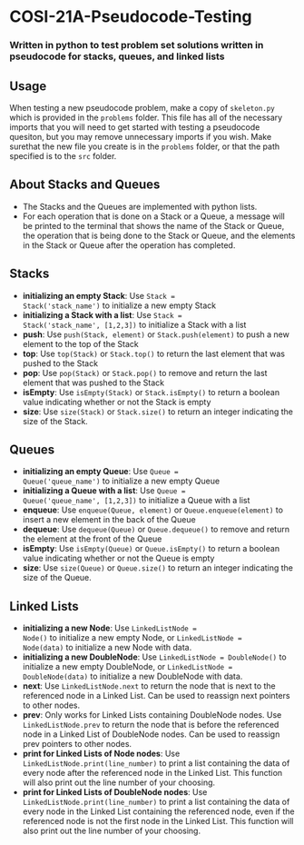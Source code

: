 # COSI-21A-Pseudocode-Testing
### Written in python to test problem set solutions written in pseudocode for stacks, queues, and linked lists


## Usage

When testing a new pseudocode problem, make a copy of <code>skeleton.py</code> which is provided in the <code>problems</code>
folder. This file has all of the necessary imports that you will need to get started with testing a pseudocode quesiton, but you may remove unnecessary imports if you wish. Make surethat the new file you create is in the <code>problems</code> folder, or that the path specified is to the <code>src</code> folder.

## About Stacks and Queues

- The Stacks and the Queues are implemented with python lists.
- For each operation that is done on a Stack or a Queue, a message will be printed to the terminal that shows the name
of the Stack or Queue, the operation that is being done to the Stack or Queue, and the elements in the Stack or Queue after
the operation has completed.

## Stacks

* **initializing an empty Stack**: Use <code>Stack = Stack('stack_name')</code> to initialize a new empty Stack
* **initializing a Stack with a list**: Use <code>Stack = Stack('stack_name', [1,2,3])</code> to initialize a Stack with a list 
* **push**: Use <code>push(Stack, element)</code> or <code>Stack.push(element)</code> to push a new element to the top of the Stack
* **top**: Use <code>top(Stack)</code> or <code>Stack.top()</code> to return the last element that was pushed to the Stack
* **pop**: Use <code>pop(Stack)</code> or <code>Stack.pop()</code> to remove and return the last element that was pushed to the Stack
* **isEmpty**: Use <code>isEmpty(Stack)</code> or <code>Stack.isEmpty()</code> to return a boolean value indicating whether or not the Stack is empty
* **size**: Use <code>size(Stack)</code> or <code>Stack.size()</code> to return an integer indicating the size of the Stack.

## Queues

* **initializing an empty Queue**: Use <code>Queue = Queue('queue_name')</code> to initialize a new empty Queue
* **initializing a Queue with a list**: Use <code>Queue = Queue('queue_name', [1,2,3])</code> to initialize a Queue with a list 
* **enqueue**: Use <code>enqueue(Queue, element)</code> or <code>Queue.enqueue(element)</code> to insert a new element in the back of the Queue
* **dequeue**: Use <code>dequeue(Queue)</code> or <code>Queue.dequeue()</code> to remove and return the element at the front of the Queue
* **isEmpty**: Use <code>isEmpty(Queue)</code> or <code>Queue.isEmpty()</code> to return a boolean value indicating whether or not the Queue is empty
* **size**: Use <code>size(Queue)</code> or <code>Queue.size()</code> to return an integer indicating the size of the Queue.


## Linked Lists

* **initializing a new Node**: Use <code>LinkedListNode = Node()</code> to initialize a new empty Node, or <code>LinkedListNode = Node(data)</code> to initialize
a new Node with data.
* **initializing a new DoubleNode**: Use <code>LinkedListNode = DoubleNode()</code> to initialize a new empty DoubleNode, or <code>LinkedListNode = DoubleNode(data)</code>
to initialize a new DoubleNode with data.
* **next**: Use <code>LinkedListNode.next</code> to return the node that is next to the referenced node in a Linked List. Can be used to reassign next pointers
to other nodes.
* **prev**: Only works for Linked Lists containing DoubleNode nodes. Use <code>LinkedListNode.prev</code> to return the node that is before the referenced
node in a Linked List of DoubleNode nodes. Can be used to reassign prev pointers to other nodes.
* **print for Linked Lists of Node nodes**: Use <code>LinkedListNode.print(line_number)</code> to print a list containing the data of every node after the referenced node in
the Linked List. This function will also print out the line number of your choosing.
* **print for Linked Lists of DoubleNode nodes**: Use <code>LinkedListNode.print(line_number)</code> to print a list containing the data of every node in the Linked List containing the referenced node, even if the referenced node is not the first node in the Linked List. This function will also print out the line number of your choosing.
